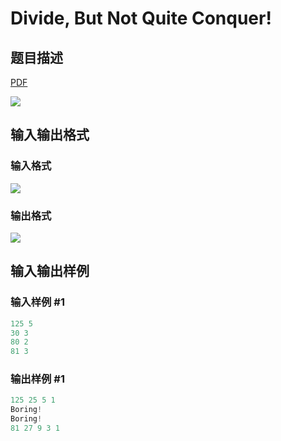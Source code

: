 # Divide, But Not Quite Conquer!

## 题目描述

[problemUrl]: https://uva.onlinejudge.org/index.php?option=com_onlinejudge&Itemid=8&category=13&page=show_problem&problem=1131

[PDF](https://uva.onlinejudge.org/external/101/p10190.pdf)

![](https://cdn.luogu.com.cn/upload/vjudge_pic/UVA10190/4a4d39e838811a9d7b42433676917a10cdd82da0.png)

## 输入输出格式

### 输入格式

![](https://cdn.luogu.com.cn/upload/vjudge_pic/UVA10190/f41238daf54cb8ce8d5ea4ceb0e42484f12114cd.png)

### 输出格式

![](https://cdn.luogu.com.cn/upload/vjudge_pic/UVA10190/206209e5eeac2ea9c3df4309b711043b74ccee27.png)

## 输入输出样例

### 输入样例 #1

```cpp
125 5
30 3
80 2
81 3
```


### 输出样例 #1

```cpp
125 25 5 1
Boring!
Boring!
81 27 9 3 1
```


